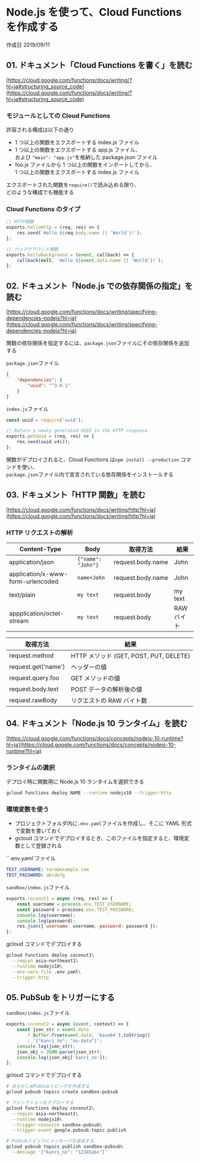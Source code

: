 # Node.js を使って、Cloud Functions を作成する

作成日 2019/09/11

## 01. ドキュメント「Cloud Functions を書く」を読む

[https://cloud.google.com/functions/docs/writing/?hl=ja#structuring_source_code](https://cloud.google.com/functions/docs/writing/?hl=ja#structuring_source_code)

### モジュールとしての Cloud Functions

許容される構成は以下の通り

-   1 つ以上の関数をエクスポートする index.js ファイル
-   1 つ以上の関数をエクスポートする app.js ファイル、\
    および `"main": "app.js"`を格納した package.json ファイル
-   foo.js ファイルから 1 つ以上の関数をインポートしてから、\
    1 つ以上の関数をエクスポートする index.js ファイル

エクスポートされた関数を`require()`で読み込める限り、\
どのような構成でも機能する

### Cloud Functions のタイプ

```javascript
// HTTP関数
exports.helloHttp = (req, res) => {
    res.send(`Hello ${req.body.name || 'World'}!`);
};

// バックグラウンド関数
exports.helloBackground = (event, callback) => {
    callback(null, `Hello ${event.data.name || 'World'}!`);
};
```

## 02. ドキュメント「Node.js での依存関係の指定」を読む

[https://cloud.google.com/functions/docs/writing/specifying-dependencies-nodejs?hl=ja](https://cloud.google.com/functions/docs/writing/specifying-dependencies-nodejs?hl=ja)

関数の依存関係を指定するには、`package.json`ファイルにその依存関係を追加する

`package.json`ファイル

```json
{
    "dependencies": {
        "uuid": "^3.0.1"
    }
}
```

`index.js`ファイル

```javascript
const uuid = require('uuid');

// Return a newly generated UUID in the HTTP response.
exports.getUuid = (req, res) => {
    res.send(uuid.v4());
};
```

関数がデプロイされると、Cloud Functions は`npm install --production` コマンドを使い、\
`package.json`ファイル内で宣言されている依存関係をインストールする

## 03. ドキュメント「HTTP 関数」を読む

[https://cloud.google.com/functions/docs/writing/http?hl=ja](https://cloud.google.com/functions/docs/writing/http?hl=ja)

### HTTP リクエストの解析

| Content-Type                      | Body               | 取得方法          | 結果       |
| --------------------------------- | ------------------ | ----------------- | ---------- |
| application/json                  | `{"name": "John"}` | request.body.name | John       |
| application/x-www-form-urlencoded | `name=John`        | request.body.name | John       |
| text/plain                        | `my text`          | request.body      | my text    |
| appplication/octet-stream         | `my text`          | request.body      | RAW バイト |

| 取得方法            | 結果                                   |
| ------------------- | -------------------------------------- |
| request.method      | HTTP メソッド (GET, POST, PUT, DELETE) |
| request.get('name') | ヘッダーの値                           |
| request.query.foo   | GET メソッドの値                       |
| request.body.text   | POST データの解析後の値                |
| request.rawBody     | リクエストの RAW バイト数              |

## 04. ドキュメント「Node.js 10 ランタイム」を読む

[https://cloud.google.com/functions/docs/concepts/nodejs-10-runtime?hl=ja](https://cloud.google.com/functions/docs/concepts/nodejs-10-runtime?hl=ja)

### ランタイムの選択

デプロイ時に関数用に Node.js 10 ランタイムを選択できる

```bash
gcloud functions deploy NAME --runtime nodejs10 --trigger-http
```

### 環境変数を使う

-   プロジェクトフォルダ内に`.env.yaml`ファイルを作成し、そこに YAML 形式で変数を書いておく
-   gcloud コマンドでデプロイするとき、このファイルを指定すると、環境変数として登録される

``.env.yaml`ファイル

```yaml
TEST_USERNAME: taro@example.com
TEST_PASSWORD: abcdefg
```

`sandbox/index.js`ファイル

```javascript
exports.coconut1 = async (req, res) => {
    const username = process.env.TEST_USERNAME;
    const password = proceses.env.TEST_PASSWORD;
    console.log(username);
    console.log(password);
    res.json({ username: username, password: password });
};
```

gcloud コマンドでデプロイする

```bash
gcloud functions deploy coconut1\
  --region asia-northeast1\
  --runtime nodejs10\
  --env-vars-file .env.yaml\
  --trigger-http
```

## 05. PubSub をトリガーにする

`sandbox/index.js`ファイル

```javascript
exports.coconut2 = async (event, context) => {
    const json_str = event.data
        ? Buffer.from(event.data, 'base64').toString()
        : '{"kanri_no": "no-data"}';
    console.log(json_str);
    json_obj = JSON.parse(json_str);
    console.log(json_obj['kanri_no']);
};
```

gcloud コマンドでデプロイする

```bash
# あらかじめPubSubトピックを作成する
gcloud pubsub topics create sandbox-pubsub

# ファンクションをデプロイする
gcloud functions deploy coconut2\
  --region asia-northeast1\
  --runtime nodejs10\
  --trigger-resource sandbox-pubsub\
  --trigger-event google.pubsub.topic.publish

# PubSubトピックにメッセージを送信する
gcloud pubsub topics publish sandbox-pubsub\
  --message '{"kanri_no": "12345abc"}'
```
